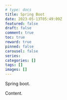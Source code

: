 ```yaml
---
# type: docs 
title: Spring Boot
date: 2023-05-13T05:49:09Z
featured: false
draft: false
comment: true
toc: true
reward: true
pinned: false
carousel: false
series:
categories: []
tags: []
images: []
---
```


Spring boot.

<!--more-->

Content.
